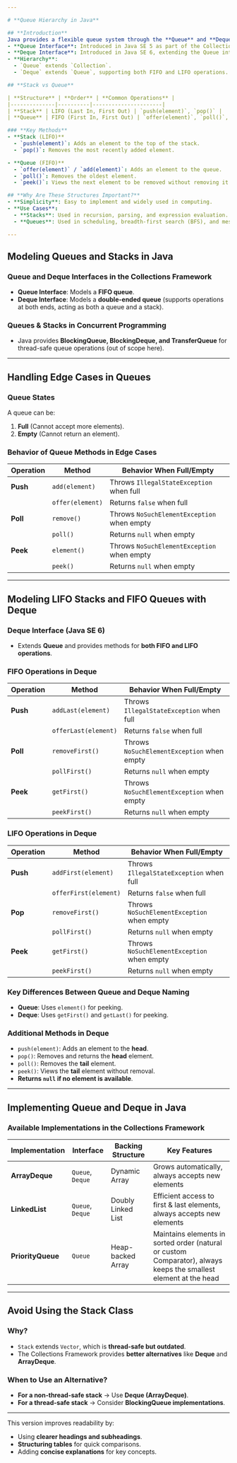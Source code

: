 ```yaml
---

# **Queue Hierarchy in Java**  

## **Introduction**  
Java provides a flexible queue system through the **Queue** and **Deque** interfaces:  
- **Queue Interface**: Introduced in Java SE 5 as part of the Collections Framework.  
- **Deque Interface**: Introduced in Java SE 6, extending the Queue interface.  
- **Hierarchy**:  
  - `Queue` extends `Collection`.  
  - `Deque` extends `Queue`, supporting both FIFO and LIFO operations.  

## **Stack vs Queue**  

| **Structure** | **Order** | **Common Operations** |
|--------------|----------|----------------------|
| **Stack** | LIFO (Last In, First Out) | `push(element)`, `pop()` |
| **Queue** | FIFO (First In, First Out) | `offer(element)`, `poll()`, `peek()` |

### **Key Methods**  
- **Stack (LIFO)**  
  - `push(element)`: Adds an element to the top of the stack.  
  - `pop()`: Removes the most recently added element.  

- **Queue (FIFO)**  
  - `offer(element)` / `add(element)`: Adds an element to the queue.  
  - `poll()`: Removes the oldest element.  
  - `peek()`: Views the next element to be removed without removing it.  

## **Why Are These Structures Important?**  
- **Simplicity**: Easy to implement and widely used in computing.  
- **Use Cases**:  
  - **Stacks**: Used in recursion, parsing, and expression evaluation.  
  - **Queues**: Used in scheduling, breadth-first search (BFS), and messaging systems.  

---
```


## **Modeling Queues and Stacks in Java**  

### **Queue and Deque Interfaces in the Collections Framework**  
- **Queue Interface**: Models a **FIFO queue**.  
- **Deque Interface**: Models a **double-ended queue** (supports operations at both ends, acting as both a queue and a stack).  

### **Queues & Stacks in Concurrent Programming**  
- Java provides **BlockingQueue, BlockingDeque, and TransferQueue** for thread-safe queue operations (out of scope here).  

---

## **Handling Edge Cases in Queues**  

### **Queue States**  
A queue can be:  
1. **Full** (Cannot accept more elements).  
2. **Empty** (Cannot return an element).  

### **Behavior of Queue Methods in Edge Cases**  

| **Operation** | **Method** | **Behavior When Full/Empty** |
|--------------|-----------|--------------------------------|
| **Push** | `add(element)` | Throws `IllegalStateException` when full |
| | `offer(element)` | Returns `false` when full |
| **Poll** | `remove()` | Throws `NoSuchElementException` when empty |
| | `poll()` | Returns `null` when empty |
| **Peek** | `element()` | Throws `NoSuchElementException` when empty |
| | `peek()` | Returns `null` when empty |

---

## **Modeling LIFO Stacks and FIFO Queues with Deque**  

### **Deque Interface (Java SE 6)**  
- Extends **Queue** and provides methods for **both FIFO and LIFO operations**.  

### **FIFO Operations in Deque**  

| **Operation** | **Method** | **Behavior When Full/Empty** |
|--------------|-----------|--------------------------------|
| **Push** | `addLast(element)` | Throws `IllegalStateException` when full |
| | `offerLast(element)` | Returns `false` when full |
| **Poll** | `removeFirst()` | Throws `NoSuchElementException` when empty |
| | `pollFirst()` | Returns `null` when empty |
| **Peek** | `getFirst()` | Throws `NoSuchElementException` when empty |
| | `peekFirst()` | Returns `null` when empty |

### **LIFO Operations in Deque**  

| **Operation** | **Method** | **Behavior When Full/Empty** |
|--------------|-----------|--------------------------------|
| **Push** | `addFirst(element)` | Throws `IllegalStateException` when full |
| | `offerFirst(element)` | Returns `false` when full |
| **Pop** | `removeFirst()` | Throws `NoSuchElementException` when empty |
| | `pollFirst()` | Returns `null` when empty |
| **Peek** | `getFirst()` | Throws `NoSuchElementException` when empty |
| | `peekFirst()` | Returns `null` when empty |

### **Key Differences Between Queue and Deque Naming**  
- **Queue**: Uses `element()` for peeking.  
- **Deque**: Uses `getFirst()` and `getLast()` for peeking.  

### **Additional Methods in Deque**  
- `push(element)`: Adds an element to the **head**.  
- `pop()`: Removes and returns the **head** element.  
- `poll()`: Removes the **tail** element.  
- `peek()`: Views the **tail** element without removal.  
- **Returns `null` if no element is available**.  

---

## **Implementing Queue and Deque in Java**  

### **Available Implementations in the Collections Framework**  

| **Implementation** | **Interface** | **Backing Structure** | **Key Features** |
|-------------------|--------------|----------------------|------------------|
| **ArrayDeque** | `Queue`, `Deque` | Dynamic Array | Grows automatically, always accepts new elements |
| **LinkedList** | `Queue`, `Deque` | Doubly Linked List | Efficient access to first & last elements, always accepts new elements |
| **PriorityQueue** | `Queue` | Heap-backed Array | Maintains elements in sorted order (natural or custom Comparator), always keeps the smallest element at the head |

---

## **Avoid Using the Stack Class**  

### **Why?**  
- `Stack` extends `Vector`, which is **thread-safe but outdated**.  
- The Collections Framework provides **better alternatives** like **Deque** and **ArrayDeque**.  

### **When to Use an Alternative?**  
- **For a non-thread-safe stack** → Use **Deque (ArrayDeque)**.  
- **For a thread-safe stack** → Consider **BlockingQueue implementations**.  

---

This version improves readability by:  
- Using **clearer headings and subheadings**.  
- **Structuring tables** for quick comparisons.  
- Adding **concise explanations** for key concepts.
